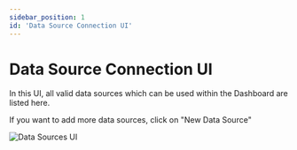 ```yaml
---
sidebar_position: 1
id: 'Data Source Connection UI'
---
```


# Data Source Connection UI

In this UI, all valid data sources which can be used within the Dashboard are listed here.

If you want to add more data sources, click on "New Data Source"

![Data Sources UI](/img/connecting-to-data-sources/show-data-sources.png)